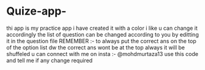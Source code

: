 # Quize-app-
thi app is my practice app i have created it with a color i like u can change it accordingly 
the list of question can be changed according to you by editting it in the question file 
REMEMBER :- to always put the correct ans on the top of the option list 
dw the correct ans wont be at the top always it will be shuffeled 
u can connect  with me on insta :- @mohdmurtaza13
use this code and tell me if any change required 
